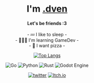 <h1 align="center">I'm <a href="https://github.com/dvenru" target="_blank">.dven</a></h1>

<h4 align="center">Let's be friends :3</h4>

<p align="center">
- 💤 I like to sleep - <br>
- 🧑🏻‍💻 I'm learning GameDev - <br>
- 🍕 I want pizza -
</p>

<div align="center">
  
[![Top Langs](https://github-readme-stats.vercel.app/api/top-langs/?username=dvenru&layout=donut-vertical&theme=radical)](https://github.com/dvenru)

![Go](https://img.shields.io/badge/go-%2300ADD8.svg?style=for-the-badge&logo=go&logoColor=white&color=black)
![Python](https://img.shields.io/badge/python-3670A0?style=for-the-badge&logo=python&logoColor=white&color=black)
![Rust](https://img.shields.io/badge/rust-%23000000.svg?style=for-the-badge&logo=rust&logoColor=white)
![Godot Engine](https://img.shields.io/badge/GODOT-%23FFFFFF.svg?style=for-the-badge&logo=godot-engine&color=e63946&logoColor=white)

[![twitter](https://img.shields.io/badge/Twitter-222831?style=for-the-badge&logo=twitter&logoColor=white&color=black)](https://twitter.com/dvenru)
[![Itch.io](https://img.shields.io/badge/Itch-%23FF0B34.svg?style=for-the-badge&logo=Itch.io&logoColor=white&color=e63946)](https://dotdven.itch.io/)

</div>
